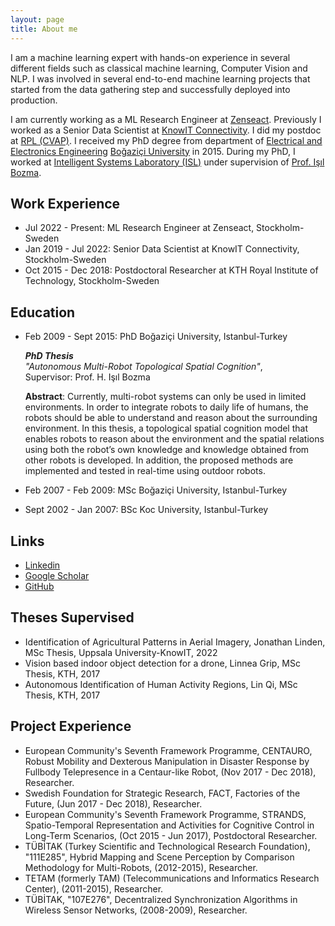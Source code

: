 ```yaml
---
layout: page
title: About me
---
```


I am a machine learning expert with hands-on experience in several different fields such as classical machine learning, Computer Vision and NLP. I was involved in several end-to-end machine learning projects that started from the data gathering step and successfully deployed into production.

I am currently working as a ML Research Engineer at [Zenseact](https://zenseact.com). Previously I worked as a Senior Data Scientist at [KnowIT Connectivity](https://www.knowit.se/tjanster/connectivity/). I did my postdoc at [RPL (CVAP)](https://www.kth.se/is/rpl/division-of-robotics-perception-and-learning-1.779439). I received my PhD degree from department of [Electrical and Electronics Engineering](http://www.ee.boun.edu.tr) [Boğaziçi University](http://www.boun.edu.tr) in 2015. During my PhD, I worked at
[Intelligent Systems Laboratory (ISL)](http://isl.ee.boun.edu.tr) under supervision of [Prof. Işıl Bozma](https://ee.boun.edu.tr/isil-bozma).

## Work Experience
* Jul 2022 - Present: ML Research Engineer at Zenseact, Stockholm-Sweden
* Jan 2019 - Jul 2022: Senior Data Scientist at KnowIT Connectivity, Stockholm-Sweden
* Oct 2015 - Dec 2018: Postdoctoral Researcher at KTH Royal Institute of Technology, Stockholm-Sweden

## Education

* Feb 2009 - Sept 2015: PhD Boğaziçi University, Istanbul-Turkey
    
    ***PhD Thesis*** <br>
    *"Autonomous Multi-Robot Topological Spatial Cognition"*, <br>
    Supervisor: Prof. H. Işıl Bozma

    **Abstract**: Currently, multi-robot systems can only be used in limited environments. In order to integrate robots to daily life of humans, the robots should be able to understand and reason about the surrounding environment. In this thesis, a topological spatial cognition model that enables robots to reason about the environment and the spatial relations using both the robot’s own knowledge and knowledge obtained from other robots is developed. In addition, the proposed methods are implemented and tested in real-time using outdoor robots.

* Feb 2007 - Feb 2009: MSc Boğaziçi University, Istanbul-Turkey
* Sept 2002 - Jan 2007: BSc Koc University, Istanbul-Turkey


## Links

* [Linkedin](https://www.linkedin.com/in/hakan-karaoguz)
* [Google Scholar](https://scholar.google.com/citations?user=Xlm-ikcAAAAJ&hl=en)
* [GitHub](https://github.com/hkaraoguz)


## Theses Supervised
* Identification of Agricultural Patterns in Aerial Imagery, Jonathan Linden, MSc Thesis, Uppsala University-KnowIT, 2022
* Vision based indoor object detection for a drone, Linnea Grip, MSc Thesis, KTH, 2017
* Autonomous Identification of Human Activity Regions, Lin Qi, MSc Thesis, KTH, 2017

## Project Experience
* European Community's Seventh Framework Programme, CENTAURO, Robust Mobility and Dexterous Manipulation in Disaster Response by Fullbody Telepresence in a Centaur-like Robot, (Nov 2017 - Dec 2018), Researcher.
* Swedish Foundation for Strategic Research, FACT, Factories of the Future, (Jun 2017 - Dec 2018), Researcher.
* European Community's Seventh Framework Programme, STRANDS, Spatio-Temporal Representation and Activities for Cognitive Control in Long-Term Scenarios, (Oct 2015 - Jun 2017), Postdoctoral Researcher.
* TÜBİTAK (Turkey Scientific and Technological Research Foundation), "111E285", Hybrid Mapping and Scene Perception by Comparison Methodology for Multi-Robots, (2012-2015), Researcher.
* TETAM (formerly TAM) (Telecommunications and Informatics Research Center), (2011-2015), Researcher.
* TÜBİTAK, "107E276", Decentralized Synchronization Algorithms in Wireless Sensor Networks, (2008-2009), Researcher.
